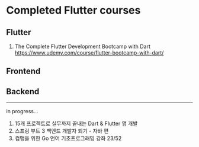 # Completed Flutter courses
## Flutter
1. The Complete Flutter Development Bootcamp with Dart<br>
https://www.udemy.com/course/flutter-bootcamp-with-dart/

## Frontend

## Backend

---

in progress...
1. 15개 프로젝트로 실무까지 끝내는 Dart & Flutter 앱 개발
2. 스프링 부트 3 백엔드 개발자 되기 - 자바 편
3. 컴맹을 위한 Go 언어 기초프로그래밍 강좌 23/52
